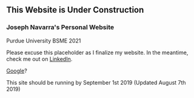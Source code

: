 ## This Website is Under Construction

### Joseph Navarra's Personal Website
Purdue University BSME 2021

Please excuse this placeholder as I finalize my website.
In the meantime, check me out on <a href="www.linkedin.com/in/navarrajosephm">LinkedIn</a>.

<a href="http://www.google.com">Google</a>?<br />

This site should be running by September 1st 2019 (Updated August 7th 2019)
